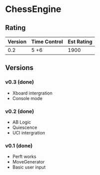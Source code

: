 # ChessEngine

## Rating

| Version | Time Control | Est Rating |
| ------- | ------------ | ---------- |
| 0.2     | 5 +6         | 1900       |

## Versions

### v0.3 (done)

- Xboard intergration
- Console mode

### v0.2 (done)

- AB Logic
- Quiescence
- UCI intergration

### v0.1 (done)

- Perft works
- MoveGenerator
- Basic user input
